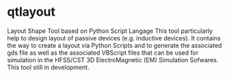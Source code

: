 # qtlayout
Layout Shape Tool based on Python Script Langage
This tool particularly help to design layout of passive devices (e.g. inductive devices).
It contains the way to create a layout via Python Scripts and to generate the associated gds file
as well as the associated VBScript files that can be used for simulation in the HFSS/CST 3D ElectroMagnetic (EM) Simulation Sofwares.
This tool still in development.
